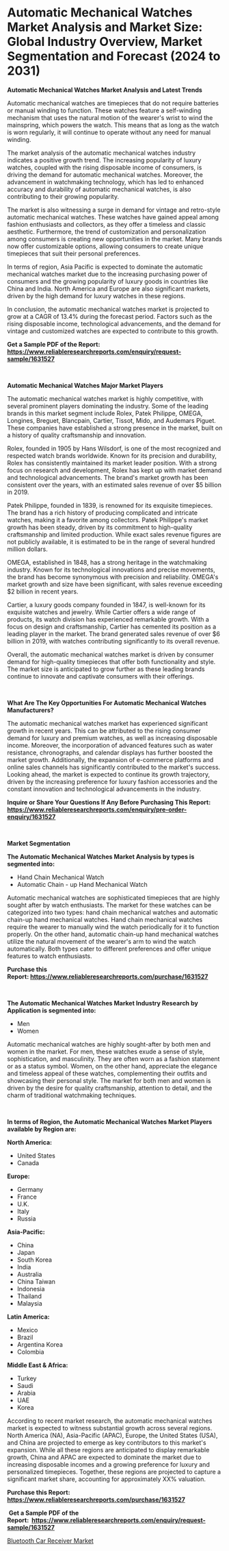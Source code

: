 <p><h1>Automatic Mechanical Watches Market Analysis and Market Size: Global Industry Overview, Market Segmentation and Forecast (2024 to 2031)</h1></p><p><strong>Automatic Mechanical Watches Market Analysis and Latest Trends</strong></p>
<p><p>Automatic mechanical watches are timepieces that do not require batteries or manual winding to function. These watches feature a self-winding mechanism that uses the natural motion of the wearer's wrist to wind the mainspring, which powers the watch. This means that as long as the watch is worn regularly, it will continue to operate without any need for manual winding.</p><p>The market analysis of the automatic mechanical watches industry indicates a positive growth trend. The increasing popularity of luxury watches, coupled with the rising disposable income of consumers, is driving the demand for automatic mechanical watches. Moreover, the advancement in watchmaking technology, which has led to enhanced accuracy and durability of automatic mechanical watches, is also contributing to their growing popularity.</p><p>The market is also witnessing a surge in demand for vintage and retro-style automatic mechanical watches. These watches have gained appeal among fashion enthusiasts and collectors, as they offer a timeless and classic aesthetic. Furthermore, the trend of customization and personalization among consumers is creating new opportunities in the market. Many brands now offer customizable options, allowing consumers to create unique timepieces that suit their personal preferences.</p><p>In terms of region, Asia Pacific is expected to dominate the automatic mechanical watches market due to the increasing purchasing power of consumers and the growing popularity of luxury goods in countries like China and India. North America and Europe are also significant markets, driven by the high demand for luxury watches in these regions.</p><p>In conclusion, the automatic mechanical watches market is projected to grow at a CAGR of 13.4% during the forecast period. Factors such as the rising disposable income, technological advancements, and the demand for vintage and customized watches are expected to contribute to this growth.</p></p>
<p><strong>Get a Sample PDF of the Report:&nbsp; <a href="https://www.reliableresearchreports.com/enquiry/request-sample/1631527">https://www.reliableresearchreports.com/enquiry/request-sample/1631527</a></strong></p>
<p>&nbsp;</p>
<p><strong>Automatic Mechanical Watches Major Market Players</strong></p>
<p><p>The automatic mechanical watches market is highly competitive, with several prominent players dominating the industry. Some of the leading brands in this market segment include Rolex, Patek Philippe, OMEGA, Longines, Breguet, Blancpain, Cartier, Tissot, Mido, and Audemars Piguet. These companies have established a strong presence in the market, built on a history of quality craftsmanship and innovation.</p><p>Rolex, founded in 1905 by Hans Wilsdorf, is one of the most recognized and respected watch brands worldwide. Known for its precision and durability, Rolex has consistently maintained its market leader position. With a strong focus on research and development, Rolex has kept up with market demand and technological advancements. The brand's market growth has been consistent over the years, with an estimated sales revenue of over $5 billion in 2019.</p><p>Patek Philippe, founded in 1839, is renowned for its exquisite timepieces. The brand has a rich history of producing complicated and intricate watches, making it a favorite among collectors. Patek Philippe's market growth has been steady, driven by its commitment to high-quality craftsmanship and limited production. While exact sales revenue figures are not publicly available, it is estimated to be in the range of several hundred million dollars.</p><p>OMEGA, established in 1848, has a strong heritage in the watchmaking industry. Known for its technological innovations and precise movements, the brand has become synonymous with precision and reliability. OMEGA's market growth and size have been significant, with sales revenue exceeding $2 billion in recent years.</p><p>Cartier, a luxury goods company founded in 1847, is well-known for its exquisite watches and jewelry. While Cartier offers a wide range of products, its watch division has experienced remarkable growth. With a focus on design and craftsmanship, Cartier has cemented its position as a leading player in the market. The brand generated sales revenue of over $6 billion in 2019, with watches contributing significantly to its overall revenue.</p><p>Overall, the automatic mechanical watches market is driven by consumer demand for high-quality timepieces that offer both functionality and style. The market size is anticipated to grow further as these leading brands continue to innovate and captivate consumers with their offerings.</p></p>
<p>&nbsp;</p>
<p><strong>What Are The Key Opportunities For Automatic Mechanical Watches Manufacturers?</strong></p>
<p><p>The automatic mechanical watches market has experienced significant growth in recent years. This can be attributed to the rising consumer demand for luxury and premium watches, as well as increasing disposable income. Moreover, the incorporation of advanced features such as water resistance, chronographs, and calendar displays has further boosted the market growth. Additionally, the expansion of e-commerce platforms and online sales channels has significantly contributed to the market's success. Looking ahead, the market is expected to continue its growth trajectory, driven by the increasing preference for luxury fashion accessories and the constant innovation and technological advancements in the industry.</p></p>
<p><strong>Inquire or Share Your Questions If Any Before Purchasing This Report: <a href="https://www.reliableresearchreports.com/enquiry/pre-order-enquiry/1631527">https://www.reliableresearchreports.com/enquiry/pre-order-enquiry/1631527</a></strong></p>
<p>&nbsp;</p>
<p><strong>Market Segmentation</strong></p>
<p><strong>The Automatic Mechanical Watches Market Analysis by types is segmented into:</strong></p>
<p><ul><li>Hand Chain Mechanical Watch</li><li>Automatic Chain - up Hand Mechanical Watch</li></ul></p>
<p><p>Automatic mechanical watches are sophisticated timepieces that are highly sought after by watch enthusiasts. The market for these watches can be categorized into two types: hand chain mechanical watches and automatic chain-up hand mechanical watches. Hand chain mechanical watches require the wearer to manually wind the watch periodically for it to function properly. On the other hand, automatic chain-up hand mechanical watches utilize the natural movement of the wearer's arm to wind the watch automatically. Both types cater to different preferences and offer unique features to watch enthusiasts.</p></p>
<p><strong>Purchase this Report:&nbsp;<a href="https://www.reliableresearchreports.com/purchase/1631527">https://www.reliableresearchreports.com/purchase/1631527</a></strong></p>
<p>&nbsp;</p>
<p><strong>The Automatic Mechanical Watches Market Industry Research by Application is segmented into:</strong></p>
<p><ul><li>Men</li><li>Women</li></ul></p>
<p><p>Automatic mechanical watches are highly sought-after by both men and women in the market. For men, these watches exude a sense of style, sophistication, and masculinity. They are often worn as a fashion statement or as a status symbol. Women, on the other hand, appreciate the elegance and timeless appeal of these watches, complementing their outfits and showcasing their personal style. The market for both men and women is driven by the desire for quality craftsmanship, attention to detail, and the charm of traditional watchmaking techniques.</p></p>
<p>&nbsp;</p>
<p><strong>In terms of Region, the Automatic Mechanical Watches Market Players available by Region are:</strong></p>
<p>
    <p> <strong> North America: </strong>
        <ul>
            <li>United States</li>
            <li>Canada</li>
        </ul>
        </p> 
    <p> <strong> Europe: </strong>
        <ul>
            <li>Germany</li>
            <li>France</li>
            <li>U.K.</li>
            <li>Italy</li>
            <li>Russia</li>
        </ul>
        </p> 
    <p> <strong> Asia-Pacific: </strong>
        <ul>
            <li>China</li>
            <li>Japan</li>
            <li>South Korea</li>
            <li>India</li>
            <li>Australia</li>
            <li>China Taiwan</li>
            <li>Indonesia</li>
            <li>Thailand</li>
            <li>Malaysia</li>
        </ul>
        </p> 
    <p> <strong> Latin America: </strong>
        <ul>
            <li>Mexico</li>
            <li>Brazil</li>
            <li>Argentina Korea</li>
            <li>Colombia</li>
        </ul>
        </p> 
    <p> <strong> Middle East & Africa: </strong>
        <ul>
            <li>Turkey</li>
            <li>Saudi</li>
            <li>Arabia</li>
            <li>UAE</li>
            <li>Korea</li>
        </ul>
    </p>
    </p>
<p><p>According to recent market research, the automatic mechanical watches market is expected to witness substantial growth across several regions. North America (NA), Asia-Pacific (APAC), Europe, the United States (USA), and China are projected to emerge as key contributors to this market's expansion. While all these regions are anticipated to display remarkable growth, China and APAC are expected to dominate the market due to increasing disposable incomes and a growing preference for luxury and personalized timepieces. Together, these regions are projected to capture a significant market share, accounting for approximately XX% valuation.</p></p>
<p><strong>Purchase this Report: <a href="https://www.reliableresearchreports.com/purchase/1631527">https://www.reliableresearchreports.com/purchase/1631527</a></strong></p>
<p>&nbsp;<strong>Get a Sample PDF of the Report:&nbsp;&nbsp;<a href="https://www.reliableresearchreports.com/enquiry/request-sample/1631527">https://www.reliableresearchreports.com/enquiry/request-sample/1631527</a></strong></p>
<p><strong></strong></p>
<p><p><a href="https://github.com/dringals/Market-Research-Report-List-1/blob/main/bluetooth-car-receiver-market.md">Bluetooth Car Receiver Market</a></p></p>